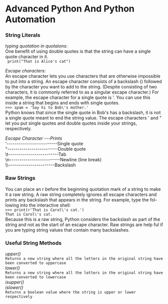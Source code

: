 # Advanced Python And Python Automation

</h1></h2>

### String Literals
*typing quotation in quotaions*: 
<br>One benefit of using double quotes is that the string can have a single quote character in it.<br>
``` print("That is Alice's cat")```

*Escape characters*:
<br> An escape character lets you use characters that are otherwise impossible to put into a string. An escape character consists of a backslash (\) followed by the character you want to add to the string. (Despite consisting of two characters, it is commonly referred to as a singular escape character.) For example, the escape character for a single quote is \'. You can use this inside a string that begins and ends with single quotes.<br>
```>>> spam = 'Say hi to Bob\'s mother.'```
<br>Python knows that since the single quote in Bob\'s has a backslash, it is not a single quote meant to end the string value. The escape characters \' and \" let you put single quotes and double quotes inside your strings, respectively.<br>

*Escape Character* ---*Prints*<br>
\'-------------------------Single quote<br>
\"-------------------------Double quote<br>
\t-------------------------Tab<br>
\n-------------------------Newline (line break)<br>
\\\\-----------------------Backslash<br>

### Raw Strings
You can place an r before the beginning quotation mark of a string to make
it a raw string. A raw string completely ignores all escape characters and
prints any backslash that appears in the string. For example, type the fol-
lowing into the interactive shell:<br>
```>>> print(r'That is Carol\'s cat.')``` <br>
```That is Carol\'s cat.``` <br>
Because this is a raw string, Python considers the backslash as part of
the string and not as the start of an escape character. Raw strings are help
ful if you are typing string values that contain many backslashes. <br>

### Useful String Methods
*upper()*<br>
```Returns a new string where all the letters in the original string have been converted to uppercase```<br>
*lower()*<br>
```Returns a new string where all the letters in the original string have been converted to lowercase```<br>
*isupper()*<br>
*islower()*<br>
```Returns a boolean value where the string is upper or lower respectively```<br>

